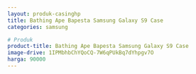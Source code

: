 ```yaml
---
layout: produk-casinghp
title: Bathing Ape Bapesta Samsung Galaxy S9 Case
categories: samsung

# Produk
product-title: Bathing Ape Bapesta Samsung Galaxy S9 Case
image-drive: 1IPMbhbChYQoCQ-7W6qPUkBq7dYhpgv7O
harga: 90000
---
```

